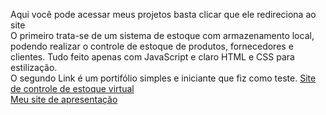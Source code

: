 Aqui você pode acessar meus projetos basta clicar que ele redireciona ao site<br>
O primeiro trata-se de um sistema de estoque com armazenamento local, podendo realizar o controle de estoque de produtos, fornecedores e clientes. Tudo feito apenas com JavaScript e claro HTML e CSS para estilização.<br>
O segundo Link é um portifólio simples e iniciante que fiz como teste.
<a href="https://kaikiyuuji.github.io/Projetos-html-e-css/SCEV/dashboard.html" target="_blank">Site de controle de estoque virtual</a><br>
<a href="https://kaikiyuuji.github.io/Projetos-html-e-css/portfolio/index.html" target="_blank">Meu site de apresentação</a>
